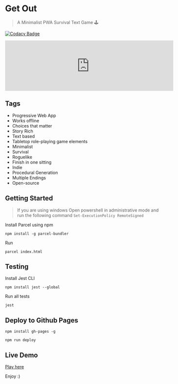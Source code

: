 # Get Out

> A Minimalist PWA Survival Text Game 🕹️

[![Codacy Badge](https://api.codacy.com/project/badge/Grade/eaf4ecfa16f94e68be398f82f2e4a5e0)](https://www.codacy.com/manual/andrendarcie/get-out-game?utm_source=github.com&amp;utm_medium=referral&amp;utm_content=andredarcie/get-out-game&amp;utm_campaign=Badge_Grade)

<iframe frameborder="0" src="https://itch.io/embed/1090582?border_width=0" width="550" height="165"><a href="https://andredarcie.itch.io/get-out">Get Out by André N. Darcie</a></iframe>

## Tags
 - Progressive Web App
 - Works offline
 - Choices that matter
 - Story Rich
 - Text based
 - Tabletop role-playing game elements
 - Minimalist
 - Survival
 - Roguelike
 - Finish in one sitting
 - Indie
 - Procedural Generation
 - Multiple Endings
 - Open-source

## Getting Started

> If you are using windows
> Open powershell in administrative mode and run the following command
> `Set-ExecutionPolicy RemoteSigned`

Install Parcel using npm
```
npm install -g parcel-bundler
```

Run
```
parcel index.html
```

## Testing

Install Jest CLI
```
npm install jest --global
```

Run all tests
```
jest
```

## Deploy to Github Pages

```
npm install gh-pages -g
```

```
npm run deploy
```

## Live Demo

[Play here](https://andredarcie.github.io/get-out-game/)

Enjoy :)
